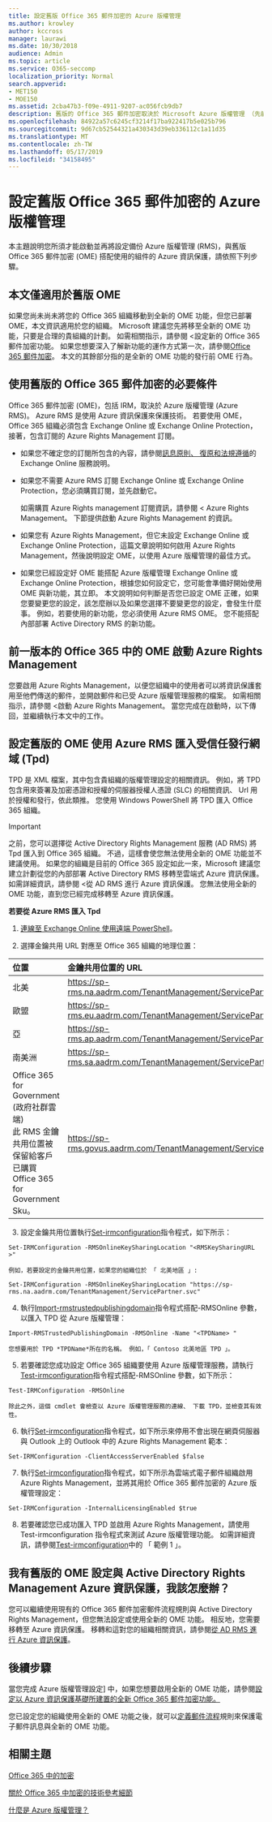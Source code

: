 ```yaml
---
title: 設定舊版 Office 365 郵件加密的 Azure 版權管理
ms.author: krowley
author: kccross
manager: laurawi
ms.date: 10/30/2018
audience: Admin
ms.topic: article
ms.service: O365-seccomp
localization_priority: Normal
search.appverid:
- MET150
- MOE150
ms.assetid: 2cba47b3-f09e-4911-9207-ac056fcb9db7
description: 舊版的 Office 365 郵件加密取決於 Microsoft Azure 版權管理 （先前稱為 Windows Azure Active Directory Rights Management）。
ms.openlocfilehash: 84922a57c6245cf3214f17ba922417b5e025b796
ms.sourcegitcommit: 9d67cb52544321a430343d39eb336112c1a11d35
ms.translationtype: MT
ms.contentlocale: zh-TW
ms.lasthandoff: 05/17/2019
ms.locfileid: "34158495"
---
```

# <a name="set-up-azure-rights-management-for-the-previous-version-of-office-365-message-encryption"></a>設定舊版 Office 365 郵件加密的 Azure 版權管理

本主題說明您所須才能啟動並再將設定備份 Azure 版權管理 (RMS)，與舊版 Office 365 郵件加密 (OME) 搭配使用的組件的 Azure 資訊保護，請依照下列步驟。

## <a name="this-article-only-applies-to-the-previous-version-of-ome"></a>本文僅適用於舊版 OME
如果您尚未尚未將您的 Office 365 組織移動到全新的 OME 功能，但您已部署 OME，本文資訊適用於您的組織。 Microsoft 建議您先將移至全新的 OME 功能，只要是合理的貴組織的計劃。 如需相關指示，請參閱 <<c0>設定新的 Office 365 郵件加密功能。 如果您想要深入了解新功能的運作方式第一次，請參閱[Office 365 郵件加密](ome.md)。 本文的其餘部分指的是全新的 OME 功能的發行前 OME 行為。

## <a name="prerequisites-for-using-the-previous-version-of-office-365-message-encryption"></a>使用舊版的 Office 365 郵件加密的必要條件
<a name="warmprereqs"> </a>

Office 365 郵件加密 (OME)，包括 IRM，取決於 Azure 版權管理 (Azure RMS)。 Azure RMS 是使用 Azure 資訊保護來保護技術。 若要使用 OME，Office 365 組織必須包含 Exchange Online 或 Exchange Online Protection，接著，包含訂閱的 Azure Rights Management 訂閱。
  
- 如果您不確定您的訂閱所包含的內容，請參閱[訊息原則、 復原和法規遵循](https://technet.microsoft.com/library/exchange-online-message-policy-recovery-and-compliance.aspx)的 Exchange Online 服務說明。

- 如果您不需要 Azure RMS 訂閱 Exchange Online 或 Exchange Online Protection，您必須購買訂閱，並先啟動它。

    如需購買 Azure Rights management 訂閱資訊，請參閱 < <b0>Azure Rights Management</b0>。 下節提供啟動 Azure Rights Management 的資訊。

- 如果您有 Azure Rights Management，但它未設定 Exchange Online 或 Exchange Online Protection，這篇文章說明如何啟用 Azure Rights Management，然後說明設定 OME，以使用 Azure 版權管理的最佳方式。

- 如果您已經設定好 OME 能搭配 Azure 版權管理 Exchange Online 或 Exchange Online Protection，根據您如何設定它，您可能會準備好開始使用 OME 與新功能，其立即。 本文說明如何判斷是否您已設定 OME 正確，如果您要變更您的設定，該怎麼辦以及如果您選擇不要變更您的設定，會發生什麼事。 例如，若要使用的新功能，您必須使用 Azure RMS OME。 您不能搭配內部部署 Active Directory RMS 的新功能。

## <a name="activate-azure-rights-management-for--the-previous-version-of-ome-in-office-365"></a>前一版本的 Office 365 中的 OME 啟動 Azure Rights Management

您要啟用 Azure Rights Management，以便您組織中的使用者可以將資訊保護套用至他們傳送的郵件，並開啟郵件和已受 Azure 版權管理服務的檔案。 如需相關指示，請參閱 <<c0>啟動 Azure Rights Management。 當您完成在啟動時，以下傳回，並繼續執行本文中的工作。
  
## <a name="set-up-the-previous-version-of-ome-to-use-azure-rms-by-importing-trusted-publishing-domains-tpds"></a>設定舊版的 OME 使用 Azure RMS 匯入受信任發行網域 (Tpd)

TPD 是 XML 檔案，其中包含貴組織的版權管理設定的相關資訊。 例如，將 TPD 包含用來簽署及加密憑證和授權的伺服器授權人憑證 (SLC) 的相關資訊、 Url 用於授權和發行，依此類推。 您使用 Windows PowerShell 將 TPD 匯入 Office 365 組織。
  
> [!IMPORTANT]
> 之前，您可以選擇從 Active Directory Rights Management 服務 (AD RMS) 將 Tpd 匯入到 Office 365 組織。 不過，這樣會使您無法使用全新的 OME 功能並不建議使用。 如果您的組織是目前的 Office 365 設定如此一來，Microsoft 建議您建立計劃從您的內部部署 Active Directory RMS 移轉至雲端式 Azure 資訊保護。 如需詳細資訊，請參閱 <<c0>從 AD RMS 進行 Azure 資訊保護。 您無法使用全新的 OME 功能，直到您已經完成移轉至 Azure 資訊保護。
  
 **若要從 Azure RMS 匯入 Tpd**
  
1. [連線至 Exchange Online 使用遠端 PowerShell](https://technet.microsoft.com/library/jj984289%28v=exchg.150%29.aspx)。

2. 選擇金鑰共用 URL 對應至 Office 365 組織的地理位置：

|**位置**|**金鑰共用位置的 URL**|
|:-----|:-----|
|北美  <br/> |https://sp-rms.na.aadrm.com/TenantManagement/ServicePartner.svc  <br/> |
|歐盟  <br/> |https://sp-rms.eu.aadrm.com/TenantManagement/ServicePartner.svc  <br/> |
|亞  <br/> |https://sp-rms.ap.aadrm.com/TenantManagement/ServicePartner.svc  <br/> |
|南美洲  <br/> |https://sp-rms.sa.aadrm.com/TenantManagement/ServicePartner.svc  <br/> |
|Office 365 for Government (政府社群雲端)  <br/> 此 RMS 金鑰共用位置被保留給客戶已購買 Office 365 for Government Sku。  <br/> |https://sp-rms.govus.aadrm.com/TenantManagement/ServicePartner.svc  <br/> |
   
3. 設定金鑰共用位置執行[Set-irmconfiguration](https://technet.microsoft.com/library/dd979792%28v=exchg.160%29.aspx)指令程式，如下所示： 
    
  ```
  Set-IRMConfiguration -RMSOnlineKeySharingLocation "<RMSKeySharingURL >"
  ```

    例如，若要設定的金鑰共用位置，如果您的組織位於 「 北美地區 」:
    
  ```
  Set-IRMConfiguration -RMSOnlineKeySharingLocation "https://sp-rms.na.aadrm.com/TenantManagement/ServicePartner.svc"
  ```

4. 執行[Import-rmstrustedpublishingdomain](https://technet.microsoft.com/library/jj200724%28v=exchg.150%29.aspx)指令程式搭配-RMSOnline 參數，以匯入 TPD 從 Azure 版權管理： 
    
  ```
  Import-RMSTrustedPublishingDomain -RMSOnline -Name "<TPDName> "
  ```

    您想要用於 TPD *TPDName*所在的名稱。 例如，「 Contoso 北美地區 TPD 」。 
    
5. 若要確認您成功設定 Office 365 組織要使用 Azure 版權管理服務，請執行[Test-irmconfiguration](https://technet.microsoft.com/library/dd979798%28v=exchg.160%29.aspx)指令程式搭配-RMSOnline 參數，如下所示： 
    
  ```
  Test-IRMConfiguration -RMSOnline
  ```

    除此之外，這個 cmdlet 會檢查以 Azure 版權管理服務的連線、 下載 TPD，並檢查其有效性。
    
6. 執行[Set-irmconfiguration](https://technet.microsoft.com/library/dd979792%28v=exchg.150%29.aspx)指令程式，如下所示來停用不會出現在網頁伺服器與 Outlook 上的 Outlook 中的 Azure Rights Management 範本： 
    
  ```
  Set-IRMConfiguration -ClientAccessServerEnabled $false
  ```

7. 執行[Set-irmconfiguration](https://technet.microsoft.com/library/dd979792%28v=exchg.150%29.aspx)指令程式，如下所示為雲端式電子郵件組織啟用 Azure Rights Management，並將其用於 Office 365 郵件加密的 Azure 版權管理設定： 
    
  ```
  Set-IRMConfiguration -InternalLicensingEnabled $true
  ```

8. 若要確認您已成功匯入 TPD 並啟用 Azure Rights Management，請使用 Test-irmconfiguration 指令程式來測試 Azure 版權管理功能。 如需詳細資訊，請參閱[Test-irmconfiguration](https://technet.microsoft.com/library/dd979798%28v=exchg.150%29.aspx)中的 「 範例 1 」。
    
## <a name="i-have-the-previous-version-of-ome-set-up-with-active-directory-rights-management-not-azure-information-protection-what-do-i-do"></a>我有舊版的 OME 設定與 Active Directory Rights Management Azure 資訊保護，我該怎麼辦？
<a name="importTPDs"> </a>

您可以繼續使用現有的 Office 365 郵件加密郵件流程規則與 Active Directory Rights Management，但您無法設定或使用全新的 OME 功能。 相反地，您需要移轉至 Azure 資訊保護。 移轉和這對您的組織相關資訊，請參閱[從 AD RMS 進行 Azure 資訊保護](https://docs.microsoft.com/information-protection/deploy-use/prepare-environment-adrms)。
  
## <a name="next-steps"></a>後續步驟
<a name="importTPDs"> </a>

當您完成 Azure 版權管理設定] 中，如果您想要啟用全新的 OME 功能，請參閱[設定以 Azure 資訊保護基礎所建置的全新 Office 365 郵件加密功能。](https://support.office.com/article/7ff0c040-b25c-4378-9904-b1b50210d00e)
  
您已設定您的組織使用全新的 OME 功能之後，就可以[定義郵件流程](define-mail-flow-rules-to-encrypt-email.md)規則來保護電子郵件訊息與全新的 OME 功能。
  
## <a name="related-topics"></a>相關主題
<a name="importTPDs"> </a>

[Office 365 中的加密](encryption.md)
  
[關於 Office 365 中加密的技術參考細節](technical-reference-details-about-encryption.md)
  
[什麼是 Azure 版權管理？](https://docs.microsoft.com/information-protection/understand-explore/what-is-azure-rms)
  

